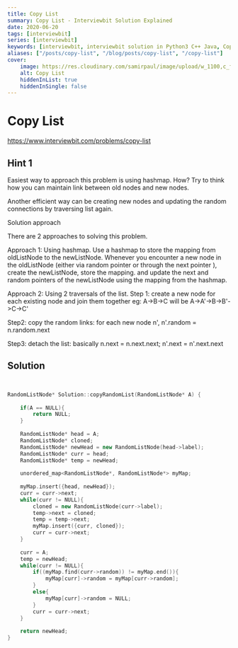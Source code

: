 ```yaml
---
title: Copy List
summary: Copy List - Interviewbit Solution Explained
date: 2020-06-20
tags: [interviewbit]
series: [interviewbit]
keywords: [interviewbit, interviewbit solution in Python3 C++ Java, Copy List solution]
aliases: ["/posts/copy-list", "/blog/posts/copy-list", "/copy-list"]
cover:
    image: https://res.cloudinary.com/samirpaul/image/upload/w_1100,c_fit,co_rgb:FFFFFF,l_text:Arial_70_bold:Copy List - Solution Explained/problem-solving.webp
    alt: Copy List
    hiddenInList: true
    hiddenInSingle: false
---
```


# Copy List

https://www.interviewbit.com/problems/copy-list



## Hint 1

Easiest way to approach this problem is using hashmap. How? Try to think how you can maintain
link between old nodes and new nodes.

Another efficient way can be creating new nodes and updating the random connections by traversing list again.

Solution approach

There are 2 approaches to solving this problem.

Approach 1: Using hashmap.
Use a hashmap to store the mapping from oldListNode to the newListNode.
Whenever you encounter a new node in the oldListNode (either via random pointer or through the next pointer ),
create the newListNode, store the mapping. and update the next and random pointers of the newListNode
using the mapping from the hashmap.

Approach 2: Using 2 traversals of the list. 
Step 1: create a new node for each existing node and join them together eg: A->B->C will be A->A'->B->B'->C->C'

Step2: copy the random links: for each new node n', n'.random = n.random.next

Step3: detach the list: basically n.next = n.next.next; n'.next = n'.next.next


## Solution

```cpp


RandomListNode* Solution::copyRandomList(RandomListNode* A) {
    
    if(A == NULL){
        return NULL;
    }
    
    RandomListNode* head = A;
    RandomListNode* cloned;
    RandomListNode* newHead = new RandomListNode(head->label);
    RandomListNode* curr = head;
    RandomListNode* temp = newHead;
    
    unordered_map<RandomListNode*, RandomListNode*> myMap;
    
    myMap.insert({head, newHead});
    curr = curr->next;
    while(curr != NULL){
        cloned = new RandomListNode(curr->label);
        temp->next = cloned;
        temp = temp->next;
        myMap.insert({curr, cloned});
        curr = curr->next;
    }
    
    curr = A;
    temp = newHead;
    while(curr != NULL){
        if((myMap.find(curr->random)) != myMap.end()){
            myMap[curr]->random = myMap[curr->random];    
        }
        else{
            myMap[curr]->random = NULL;
        }
        curr = curr->next;
    }
    
    return newHead;
}


```